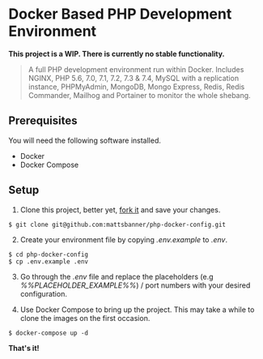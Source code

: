 # Docker Based PHP Development Environment
**This project is a WIP. There is currently no stable functionality.**

> A full PHP development environment run within Docker. Includes NGINX, PHP 5.6, 7.0, 7.1, 7.2, 7.3 & 7.4, MySQL with a replication instance, PHPMyAdmin, MongoDB, Mongo Express, Redis, Redis Commander, Mailhog and Portainer to monitor the whole shebang.

## Prerequisites
You will need the following software installed.
- Docker
- Docker Compose

## Setup

1. Clone this project, better yet, [fork it](https://github.com/mattsbanner/php-docker-config/fork) and save your changes.
```shell script
$ git clone git@github.com:mattsbanner/php-docker-config.git
```

2. Create your environment file by copying _.env.example_ to _.env_.
```shell script
$ cd php-docker-config
$ cp .env.example .env
```

3. Go through the _.env_ file and replace the placeholders (e.g _%%PLACEHOLDER_EXAMPLE%%_) / port numbers with your desired configuration.

4. Use Docker Compose to bring up the project. This may take a while to clone the images on the first occasion.
```shell script
$ docker-compose up -d
```

**That's it!**